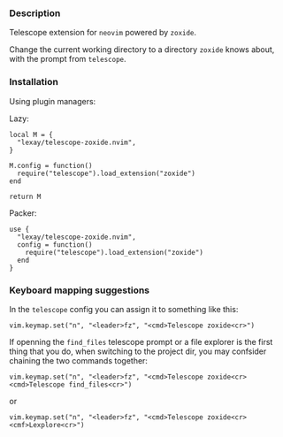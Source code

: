 ### Description

Telescope extension for `neovim` powered by `zoxide`.

Change the current working directory to a directory `zoxide` knows about, with the prompt from
`telescope`.

### Installation

Using plugin managers:

Lazy:
```
local M = {
  "lexay/telescope-zoxide.nvim",
}

M.config = function()
  require("telescope").load_extension("zoxide")
end

return M
```

Packer:
```
use {
  "lexay/telescope-zoxide.nvim",
  config = function()
    require("telescope").load_extension("zoxide")
  end
}
```

### Keyboard mapping suggestions

In the `telescope` config you can assign it to something like this:

```
vim.keymap.set("n", "<leader>fz", "<cmd>Telescope zoxide<cr>")
```

If openning the `find_files` telescope prompt or a file explorer is the first thing that you do, when
switching to the project dir, you may confsider chaining the two commands together:

```
vim.keymap.set("n", "<leader>fz", "<cmd>Telescope zoxide<cr><cmd>Telescope find_files<cr>")
```

or

```
vim.keymap.set("n", "<leader>fz", "<cmd>Telescope zoxide<cr><cmf>Lexplore<cr>")
```

